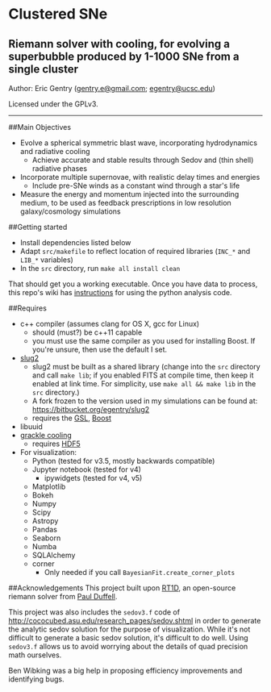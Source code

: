 # Clustered SNe
Riemann solver with cooling, for evolving a superbubble produced by 1-1000 SNe from a single cluster
-------

Author: Eric Gentry   (gentry.e@gmail.com; egentry@ucsc.edu)   

Licensed under the GPLv3.

-------

##Main Objectives
  - Evolve a spherical symmetric blast wave, incorporating hydrodynamics and radiative cooling
    - Achieve accurate and stable results through Sedov and (thin shell) radiative phases
  - Incorporate multiple supernovae, with realistic delay times and energies
    - Include pre-SNe winds as a constant wind through a star's life
  - Measure the energy and momentum injected into the surrounding medium, to be used as feedback prescriptions in low resolution galaxy/cosmology simulations


##Getting started
- Install dependencies listed below
- Adapt `src/makefile` to reflect location of required libraries (`INC_*` and `LIB_*` variables)
- In the `src` directory, run `make all install clean`

That should get you a working executable. Once you have data to process, this repo's wiki has [instructions](https://github.com/egentry/clustered_SNe/wiki/Getting-Starting-with-the-Analysis-Package) for using the python analysis code.


##Requires
  - c++ compiler (assumes clang for OS X, gcc for Linux)
    - should (must?) be c++11 capable
    - you must use the same compiler as you used for installing Boost. If you're unsure, then use the default I set.
  - [slug2](https://bitbucket.org/krumholz/slug2)
    - slug2 must be built as a shared library (change into the `src` directory and call `make lib`; if you enabled FITS at compile time, then keep it enabled at link time. For simplicity, use `make all && make lib` in the `src` directory.)
    - A fork frozen to the version used in my simulations can be found at: https://bitbucket.org/egentry/slug2
    - requires the [GSL](https://www.gnu.org/software/gsl/), [Boost](http://www.boost.org/)
  - libuuid
  - [grackle cooling](https://bitbucket.org/grackle/grackle)
    - requires [HDF5](https://www.hdfgroup.org/HDF5/release/obtain5.html)
  - For visualization:
    - Python (tested for v3.5, mostly backwards compatible)
    - Jupyter notebook (tested for v4)
      - ipywidgets (tested for v4, v5)
    - Matplotlib
    - Bokeh
    - Numpy
    - Scipy
    - Astropy
    - Pandas
    - Seaborn
    - Numba
    - SQLAlchemy
    - corner
      - Only needed if you call `BayesianFit.create_corner_plots`


##Acknowledgements
This project built upon [RT1D](https://github.com/duffell/RT1D), an open-source riemann solver from [Paul Duffell](http://duffell.org/).

This project was also includes the `sedov3.f` code of http://cococubed.asu.edu/research_pages/sedov.shtml in order to generate the analytic sedov solution for the purpose of visualization.  While it's not difficult to generate a basic sedov solution, it's difficult to do well. Using `sedov3.f` allows us to avoid worrying about the details of quad precision math ourselves.

Ben Wibking was a big help in proposing efficiency improvements and identifying bugs.
